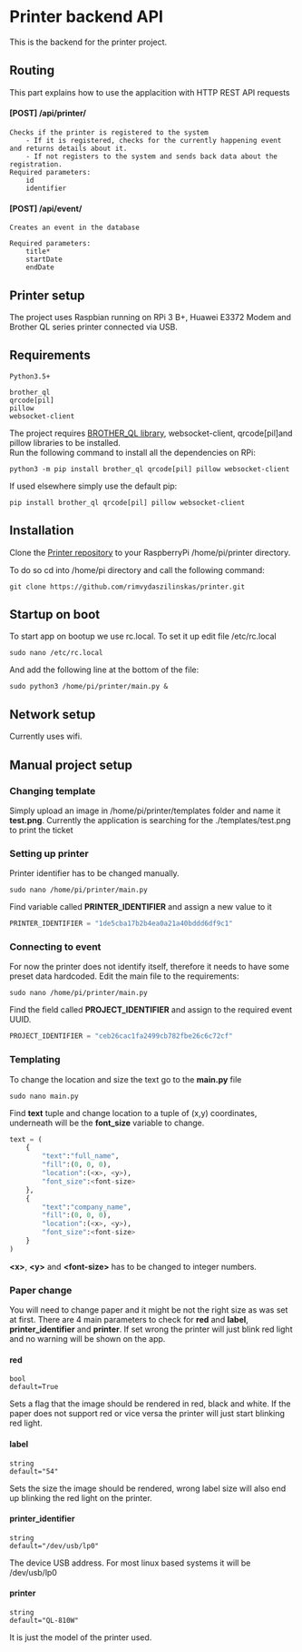 # Printer backend API

This is the backend for the printer project.

## Routing

This part explains how to use the applacition with HTTP REST API requests

#### <b>[POST] /api/printer/</b>
```
Checks if the printer is registered to the system
    - If it is registered, checks for the currently happening event and returns details about it.
    - If not registers to the system and sends back data about the registration.
Required parameters:
    id
    identifier
```

#### <b>[POST] /api/event/</b>
```
Creates an event in the database

Required parameters:
    title*
    startDate
    endDate
```

## Printer setup

The project uses Raspbian running on RPi 3 B+, Huawei E3372 Modem and Brother QL series printer connected via USB.

## Requirements

```
Python3.5+

brother_ql
qrcode[pil]
pillow 
websocket-client
```

The project requires [BROTHER_QL library](https://github.com/pklaus/brother_ql), websocket-client, qrcode[pil]and pillow libraries to be installed.\
Run the following command to install all the dependencies on RPi:

```
python3 -m pip install brother_ql qrcode[pil] pillow websocket-client
```

If used elsewhere simply use the default pip:

```
pip install brother_ql qrcode[pil] pillow websocket-client
```

## Installation
Clone the [Printer repository](https://github.com/rimvydaszilinskas/printer) to your RaspberryPi /home/pi/printer directory.

To do so cd into /home/pi directory and call the following command:
```
git clone https://github.com/rimvydaszilinskas/printer.git
```

## Startup on boot

To start app on bootup we use rc.local. To set it up edit file /etc/rc.local

```
sudo nano /etc/rc.local
```

And add the following line at the bottom of the file:

```
sudo python3 /home/pi/printer/main.py &
```

## Network setup

Currently uses wifi.

## Manual project setup

### Changing template

Simply upload an image in /home/pi/printer/templates folder and name it <b>test.png</b>. Currently the application is searching for the ./templates/test.png to print the ticket

### Setting up printer

Printer identifier has to be changed manually.

```
sudo nano /home/pi/printer/main.py
```

Find variable called <b>PRINTER_IDENTIFIER</b> and assign a new value to it

```python
PRINTER_IDENTIFIER = "1de5cba17b2b4ea0a21a40bddd6df9c1"
```

### Connecting to event

For now the printer does not identify itself, therefore it needs to have 
some preset data hardcoded. Edit the main file to the requirements:

```
sudo nano /home/pi/printer/main.py
```

Find the field called <b>PROJECT_IDENTIFIER</b> and assign to the required event UUID.

```python
PROJECT_IDENTIFIER = "ceb26cac1fa2499cb782fbe26c6c72cf"
```

### Templating
To change the location and size the text go to the <b>main.py</b> file

```
sudo nano main.py
```

Find <b>text</b> tuple and change location to a tuple of (x,y) coordinates, underneath will be the <b>font_size</b> variable to change.

```python
text = (
    {
        "text":"full_name",
        "fill":(0, 0, 0),
        "location":(<x>, <y>),
        "font_size":<font-size>
    },
    {
        "text":"company_name",
        "fill":(0, 0, 0),
        "location":(<x>, <y>),
        "font_size":<font-size>
    }
)
```

<b>\<x\></b>, <b>\<y\></b> and <b>\<font-size\></b> has to be changed to integer numbers.

### Paper change

You will need to change paper and it might be not the right size as was set at first. There are 4 main parameters to check for <b>red</b> and <b>label</b>, <b>printer_identifier</b> and <b>printer</b>. If set wrong the printer will just blink red light and no warning will be shown on the app.

#### red

```
bool
default=True
```

Sets a flag that the image should be rendered in red, black and white. If the paper does not support red or vice versa the printer will just start blinking red light.

#### label

```
string
default="54"
```

Sets the size the image should be rendered, wrong label size will also end up blinking the red light on the printer.

#### printer_identifier

```
string
default="/dev/usb/lp0"
```

The device USB address. For most linux based systems it will be /dev/usb/lp0

#### printer

```
string
default="QL-810W"
```

It is just the model of the printer used.

